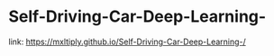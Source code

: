 # Self-Driving-Car-Deep-Learning-


link: https://mxltiply.github.io/Self-Driving-Car-Deep-Learning-/
